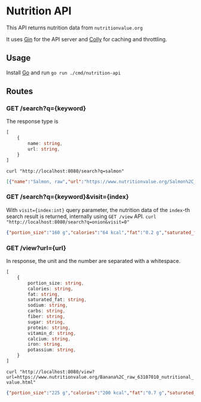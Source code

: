 # Nutrition API
This API returns nutrition data from `nutritionvalue.org`

It uses [Gin](https://github.com/gin-gonic/gin) for the API server and [Colly](https://github.com/gocolly/colly) for caching and throttling.

## Usage
Install [Go](https://go.dev/) and run `go run ./cmd/nutrition-api`

## Routes
###  GET /search?q={keyword}
The response type is
```typescript
[
    {
        name: string,
        url: string,
    }
]
```

`curl "http://localhost:8080/search?q=salmon"`
```json
[{"name":"Salmon, raw","url":"https://www.nutritionvalue.org/Salmon%2C_raw_26137100_nutritional_value.html"},{"name":"Salmon loaf","url":"https://www.nutritionvalue.org/Salmon_loaf_27250080_nutritional_value.html"},{"name":"Salmon salad","url":"https://www.nutritionvalue.org/Salmon_salad_27450030_nutritional_value.html"}]
```

###  GET /search?q={keyword}&visit={index}
With `visit={index:int}` query parameter, the nutrition data of the `index`-th search result is returned, internally using `GET /view` API.
`curl "http://localhost:8080/search?q=onion&visit=0"`
```json
{"portion_size":"160 g","calories":"64 kcal","fat":"0.2 g","saturated_fat":"0.1 g","sodium":"6.4 mg","carbs":"15 g","fiber":"2.7 g","sugar":"6.8 g","protein":"1.8 g","vitamin_d":"0 mcg","calcium":"37 mg","iron":"0.3 mg","potassium":"234 mg"}
```

###  GET /view?url={url}
In response, the unit and the number are separated with a whitespace.
```typescript
[
    {
        portion_size: string,
        calories: string,
        fat: string,
        saturated_fat: string,
        sodium: string,
        carbs: string,
        fiber: string,
        sugar: string,
        protein: string,
        vitamin_d: string,
        calcium: string,
        iron: string,
        potassium: string,
    }
]
```

`curl "http://localhost:8080/view?url=https://www.nutritionvalue.org/Banana%2C_raw_63107010_nutritional_value.html"`
```json
{"portion_size":"225 g","calories":"200 kcal","fat":"0.7 g","saturated_fat":"0.3 g","sodium":"2.3 mg","carbs":"51 g","fiber":"5.9 g","sugar":"28 g","protein":"2.5 g","vitamin_d":"0 mcg","calcium":"11 mg","iron":"0.6 mg","potassium":"806 mg"}
```


